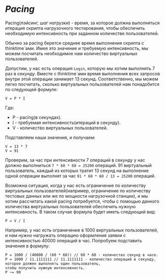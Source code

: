 # ***Pacing***

Pacing(*пэйсинг, шаг нагрузки*) - время, за которое должна выполняться итерация скрипта нагрузочного тестирования, 
чтобы обеспечить необходимую интенсивность при заданном количестве пользователей.

Обычно за pacing берется среднее время выполнения скрипта с thinktime`ами. Имея это значение и требуемую интенсивность,
мы можем посчитать необходимое нам количество виртуальных пользователей.

Допустим, у нас есть операция `Login`, которую мы хотим выполнять 7 раз в секунду. Вместе с thinktime`ами время
выполнения всех запросов внутри этой операции занимает 13 секунд. Соответственно, мы можем легко посчитать, сколько
виртуальных пользователей нам понадобится по следующей формуле:

```
V = P * I
```

Где:

- P - pacing(в секундах).
- I - требуемая интенсивность(итераций в секунду).
- V - количество виртуальных пользователей.

Подставляем наши значения, и получаем:

```
V = 13 * 7
V = 91
```

Проверим, за час при интенсивности 7 операций в секунду у нас должно выполниться `7 * 60 * 60 = 25200` операций. 91
виртуальный пользователь, каждый из которых тратит 13 секунд на выполнение одной операции выполнят за час 
`91 * 60 * 60 / 13 = 25200` операций. 

Возможна ситуация, когда у нас есть ограничение по количеству виртуальных пользователей(например, ограничение по
количеству тестовых данных или же по мощности нагрузочной станции), и мы хотим рассчитать какой pacing потребуется,
чтобы с помощью данного количества виртуальных пользователей обеспечить нужную интенсивность. В таком случае формула 
будет иметь следующий вид:

`P = V / I`

Например, у нас есть ограничение в 1000 виртуальных пользователей, и нам нужно нагружать операцию оформления заявки с
интенсивностью 40000 операций в час. Попробуем подставить значения в формулу:

```
P = 1000 / (40000 / (60 * 60)) // 60 * 60 - количество секунд в часе.
P = 1000 / 11.1111111 // 11.1111111 - количество операций в секунду, которое должен выполнять один пользователь,
чтобы получить нужную интенсивность.
P ~= 90
```
